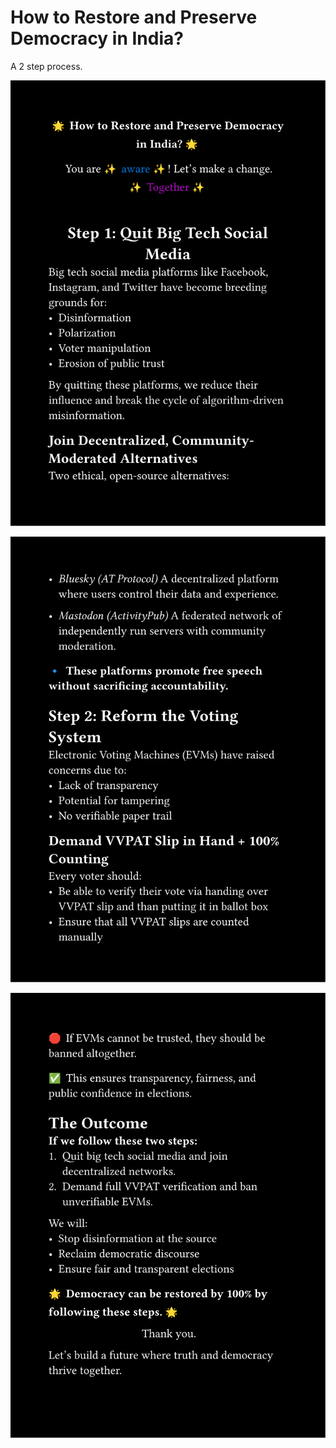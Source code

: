 # How to Restore and Preserve Democracy in India?

A 2 step process.

![Slide 1](democracy_restore1.svg)

![Slide 2](democracy_restore2.svg)

![Slide 3](democracy_restore3.svg)
